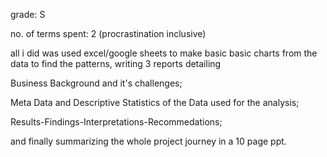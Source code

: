 grade: S

no. of terms spent: 2 (procrastination inclusive)

all i did was used excel/google sheets to make basic basic charts from the data to find the patterns, writing 3 reports detailing 

Business Background and it's challenges;

Meta Data and Descriptive Statistics of the Data used for the analysis; 

Results-Findings-Interpretations-Recommedations;

and finally summarizing the whole project journey in a 10 page ppt.
